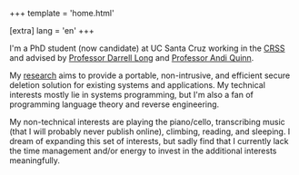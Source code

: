 +++
template = 'home.html'

[extra]
lang = 'en'
+++

I'm a PhD student (now candidate) at UC Santa Cruz working in the
[CRSS](https://crss.us/index.html) and advised by [Professor Darrell
Long](https://darrelllong.github.io) and [Professor Andi
Quinn](https://arquinn.github.io).

My [research](https://crss.ucsc.edu/person/eugenechou.html) aims to provide a
portable, non-intrusive, and efficient secure deletion solution for existing
systems and applications. My technical interests mostly lie in systems
programming, but I'm also a fan of programming language theory and reverse
engineering.

My non-technical interests are playing the piano/cello, transcribing music (that
I will probably never publish online), climbing, reading, and sleeping. I dream
of expanding this set of interests, but sadly find that I currently lack the
time management and/or energy to invest in the additional interests
meaningfully.
